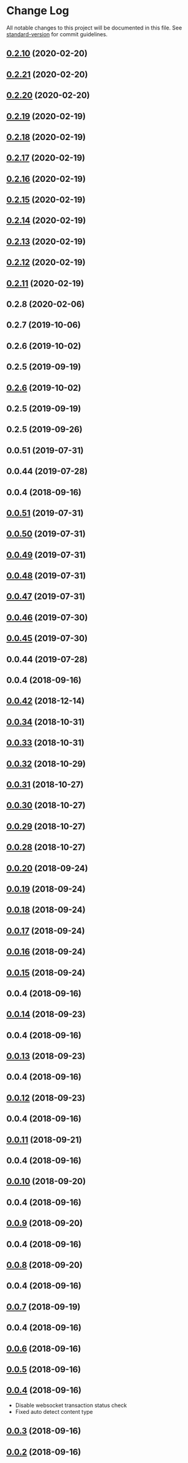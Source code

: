 # Change Log

All notable changes to this project will be documented in this file. See [standard-version](https://github.com/conventional-changelog/standard-version) for commit guidelines.

<a name="0.2.10"></a>
## [0.2.10](https://github.com/proximax-storage/tsjs-chain-xipfs-sdk/compare/v0.2.21...v0.2.10) (2020-02-20)



<a name="0.2.21"></a>
## [0.2.21](https://github.com/proximax-storage/tsjs-chain-xipfs-sdk/compare/v0.2.20...v0.2.21) (2020-02-20)



<a name="0.2.20"></a>
## [0.2.20](https://github.com/proximax-storage/tsjs-chain-xipfs-sdk/compare/v0.2.19...v0.2.20) (2020-02-20)



<a name="0.2.19"></a>
## [0.2.19](https://github.com/proximax-storage/tsjs-chain-xipfs-sdk/compare/v0.2.18...v0.2.19) (2020-02-19)



<a name="0.2.18"></a>
## [0.2.18](https://github.com/proximax-storage/tsjs-chain-xipfs-sdk/compare/v0.2.17...v0.2.18) (2020-02-19)



<a name="0.2.17"></a>
## [0.2.17](https://github.com/proximax-storage/tsjs-chain-xipfs-sdk/compare/v0.2.16...v0.2.17) (2020-02-19)



<a name="0.2.16"></a>
## [0.2.16](https://github.com/proximax-storage/tsjs-chain-xipfs-sdk/compare/v0.2.15...v0.2.16) (2020-02-19)



<a name="0.2.15"></a>
## [0.2.15](https://github.com/proximax-storage/tsjs-chain-xipfs-sdk/compare/v0.2.14...v0.2.15) (2020-02-19)



<a name="0.2.14"></a>
## [0.2.14](https://github.com/proximax-storage/tsjs-chain-xipfs-sdk/compare/v0.2.13...v0.2.14) (2020-02-19)



<a name="0.2.13"></a>
## [0.2.13](https://github.com/proximax-storage/tsjs-chain-xipfs-sdk/compare/v0.2.12...v0.2.13) (2020-02-19)



<a name="0.2.12"></a>
## [0.2.12](https://github.com/proximax-storage/tsjs-chain-xipfs-sdk/compare/v0.2.11...v0.2.12) (2020-02-19)



<a name="0.2.11"></a>
## [0.2.11](https://github.com/proximax-storage/tsjs-chain-xipfs-sdk/compare/v0.2.5...v0.2.11) (2020-02-19)



<a name="0.2.8"></a>
## 0.2.8 (2020-02-06)



<a name="0.2.7"></a>
## 0.2.7 (2019-10-06)



<a name="0.2.6"></a>
## 0.2.6 (2019-10-02)



<a name="0.2.5"></a>
## 0.2.5 (2019-09-19)



<a name="0.2.6"></a>
## [0.2.6](https://github.com/proximax-storage/tsjs-chain-xipfs-sdk/compare/v0.2.5...v0.2.6) (2019-10-02)



<a name="0.2.5"></a>
## 0.2.5 (2019-09-19)



<a name="0.2.5"></a>
## 0.2.5 (2019-09-26)



<a name="0.0.51"></a>
## 0.0.51 (2019-07-31)



<a name="0.0.44"></a>
## 0.0.44 (2019-07-28)



<a name="0.0.4"></a>
## 0.0.4 (2018-09-16)



<a name="0.0.51"></a>
## [0.0.51](https://github.com/proximax-storage/xpx2-ts-js-sdk/compare/v0.0.50...v0.0.51) (2019-07-31)



<a name="0.0.50"></a>
## [0.0.50](https://github.com/proximax-storage/xpx2-ts-js-sdk/compare/v0.0.49...v0.0.50) (2019-07-31)



<a name="0.0.49"></a>
## [0.0.49](https://github.com/proximax-storage/xpx2-ts-js-sdk/compare/v0.0.48...v0.0.49) (2019-07-31)



<a name="0.0.48"></a>
## [0.0.48](https://github.com/proximax-storage/xpx2-ts-js-sdk/compare/v0.0.47...v0.0.48) (2019-07-31)



<a name="0.0.47"></a>
## [0.0.47](https://github.com/proximax-storage/xpx2-ts-js-sdk/compare/v0.0.46...v0.0.47) (2019-07-31)



<a name="0.0.46"></a>
## [0.0.46](https://github.com/proximax-storage/xpx2-ts-js-sdk/compare/v0.0.45...v0.0.46) (2019-07-30)



<a name="0.0.45"></a>
## [0.0.45](https://github.com/proximax-storage/xpx2-ts-js-sdk/compare/v0.0.44...v0.0.45) (2019-07-30)



<a name="0.0.44"></a>
## 0.0.44 (2019-07-28)



<a name="0.0.4"></a>
## 0.0.4 (2018-09-16)



<a name="0.0.42"></a>
## [0.0.42](https://github.com/proximax-storage/xpx2-ts-js-sdk/compare/v0.0.34...v0.0.42) (2018-12-14)



<a name="0.0.34"></a>
## [0.0.34](https://github.com/proximax-storage/xpx2-ts-js-sdk/compare/v0.0.33...v0.0.34) (2018-10-31)



<a name="0.0.33"></a>
## [0.0.33](https://github.com/proximax-storage/xpx2-ts-js-sdk/compare/v0.0.32...v0.0.33) (2018-10-31)



<a name="0.0.32"></a>
## [0.0.32](https://github.com/proximax-storage/xpx2-ts-js-sdk/compare/v0.0.31...v0.0.32) (2018-10-29)



<a name="0.0.31"></a>
## [0.0.31](https://github.com/proximax-storage/xpx2-ts-js-sdk/compare/v0.0.30...v0.0.31) (2018-10-27)



<a name="0.0.30"></a>
## [0.0.30](https://github.com/proximax-storage/xpx2-ts-js-sdk/compare/v0.0.29...v0.0.30) (2018-10-27)



<a name="0.0.29"></a>
## [0.0.29](https://github.com/proximax-storage/xpx2-ts-js-sdk/compare/v0.0.28...v0.0.29) (2018-10-27)



<a name="0.0.28"></a>
## [0.0.28](https://github.com/proximax-storage/xpx2-ts-js-sdk/compare/v0.0.20...v0.0.28) (2018-10-27)



<a name="0.0.20"></a>
## [0.0.20](https://github.com/proximax-storage/xpx2-ts-js-sdk/compare/v0.0.19...v0.0.20) (2018-09-24)



<a name="0.0.19"></a>
## [0.0.19](https://github.com/proximax-storage/xpx2-ts-js-sdk/compare/v0.0.18...v0.0.19) (2018-09-24)



<a name="0.0.18"></a>
## [0.0.18](https://github.com/proximax-storage/xpx2-ts-js-sdk/compare/v0.0.17...v0.0.18) (2018-09-24)



<a name="0.0.17"></a>
## [0.0.17](https://github.com/proximax-storage/xpx2-ts-js-sdk/compare/v0.0.16...v0.0.17) (2018-09-24)



<a name="0.0.16"></a>
## [0.0.16](https://github.com/proximax-storage/xpx2-ts-js-sdk/compare/v0.0.15...v0.0.16) (2018-09-24)



<a name="0.0.15"></a>
## [0.0.15](https://github.com/proximax-storage/xpx2-ts-js-sdk/compare/v0.0.4...v0.0.15) (2018-09-24)



<a name="0.0.4"></a>
## 0.0.4 (2018-09-16)



<a name="0.0.14"></a>
## [0.0.14](https://github.com/proximax-storage/xpx2-ts-js-sdk/compare/v0.0.4...v0.0.14) (2018-09-23)



<a name="0.0.4"></a>
## 0.0.4 (2018-09-16)



<a name="0.0.13"></a>
## [0.0.13](https://github.com/proximax-storage/xpx2-ts-js-sdk/compare/v0.0.4...v0.0.13) (2018-09-23)



<a name="0.0.4"></a>
## 0.0.4 (2018-09-16)



<a name="0.0.12"></a>
## [0.0.12](https://github.com/proximax-storage/xpx2-ts-js-sdk/compare/v0.0.4...v0.0.12) (2018-09-23)



<a name="0.0.4"></a>
## 0.0.4 (2018-09-16)



<a name="0.0.11"></a>
## [0.0.11](https://github.com/proximax-storage/xpx2-ts-js-sdk/compare/v0.0.4...v0.0.11) (2018-09-21)



<a name="0.0.4"></a>
## 0.0.4 (2018-09-16)



<a name="0.0.10"></a>
## [0.0.10](https://github.com/proximax-storage/xpx2-ts-js-sdk/compare/v0.0.4...v0.0.10) (2018-09-20)



<a name="0.0.4"></a>
## 0.0.4 (2018-09-16)



<a name="0.0.9"></a>
## [0.0.9](https://github.com/proximax-storage/xpx2-ts-js-sdk/compare/v0.0.4...v0.0.9) (2018-09-20)



<a name="0.0.4"></a>
## 0.0.4 (2018-09-16)



<a name="0.0.8"></a>
## [0.0.8](https://github.com/proximax-storage/xpx2-ts-js-sdk/compare/v0.0.4...v0.0.8) (2018-09-20)



<a name="0.0.4"></a>
## 0.0.4 (2018-09-16)



<a name="0.0.7"></a>
## [0.0.7](https://github.com/proximax-storage/xpx2-ts-js-sdk/compare/v0.0.4...v0.0.7) (2018-09-19)



<a name="0.0.4"></a>
## 0.0.4 (2018-09-16)



<a name="0.0.6"></a>
## [0.0.6](https://github.com/proximax-storage/xpx2-ts-js-sdk/compare/v0.0.4...v0.0.6) (2018-09-16)



<a name="0.0.5"></a>
## [0.0.5](https://github.com/proximax-storage/xpx2-ts-js-sdk/compare/v0.0.4...v0.0.5) (2018-09-16)



<a name="0.0.4"></a>
## [0.0.4](https://github.com/proximax-storage/xpx2-ts-js-sdk/compare/v0.0.3...v0.0.4) (2018-09-16)
- Disable websocket transaction status check
- Fixed auto detect content type


<a name="0.0.3"></a>
## [0.0.3](https://github.com/proximax-storage/xpx2-ts-js-sdk/compare/v0.0.2...v0.0.3) (2018-09-16)



<a name="0.0.2"></a>
## [0.0.2](https://github.com/proximax-storage/xpx2-ts-js-sdk/compare/v0.0.14...v0.0.2) (2018-09-16)
